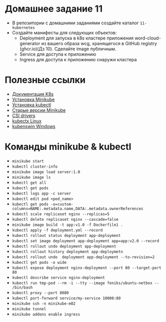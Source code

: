 # Домашнее задание 11

- В репозитории с домашними заданиями создайте каталог `11-kubernetes`
- Создайте манифесты для следующих объектов:
  - Deployment для запуска в k8s кластере приложения word-cloud-generator из вашего образа wcg, хранящегося в GitHub registry (ghcr.io)(Дз 10). Сделайте image публичным.
  - Service для доступа к приложению
  - Ingress для доступа к приложению снаружи кластера

# Полезные ссылки

- [Документация K8s](https://kubernetes.io/docs/tutorials/)
- [Установка Minikube](https://kubernetes.io/docs/tasks/tools/install-minikube/)
- [Установка kubectl](https://kubernetes.io/docs/tasks/tools/install-kubectl/)
- [Старые версии Minikube](https://github.com/kubernetes/minikube/tags)
- [CSI drivers](https://kubernetes-csi.github.io/docs/drivers.html)
- [kubectx Linux](https://github.com/ahmetb/kubectx)
- [kubenswin Windows](https://github.com/thomasliddledba/kubenswin)

# Команды minikube & kubectl
- `minikube start`
- `kubectl cluster-info`
- `minikube image load server:1.0`
- `minikube image ls`
- `kubectl get all`
- `kubectl get pods`
- `kubectl logs app -c server`
- `kubectl edit pod <pod_name>`
- `kubectl get pods -o=custom-columns=NAME:.metadata.name,DATA:.metadata.ownerReferences`
- `kubectl scale replicaset nginx --replicas=5`
- `kubectl delete replicaset nginx --cascade=false`
- `minikube image build -t app:v1.0 -f Dockerfile1 .`
- `kubectl apply -f deployment.yml --record`
- `kubectl rollout status deployment app-deployment`
- `kubectl set image deployment app-deployment app=app:v2.0 --record`
- `kubectl rollout undo deployment app-deployment`
- `kubectl rollout history deployment app-deploymetn`
- `kubectl rollout undo  deployment app-deployment --to-revision=2`
- `kubectl get pods -o wide`
- `kubectl expose deployment nginx-deployment --port 80 --target-port 80`
- `kubectl describe service nginx-deployment`
- `kubectl run tmp-pod --rm -i --tty --image feniks/ubuntu-netbox -- /bin/bash`
- `kubectl proxy --port 8080`
- `kubectl port-forward service/my-service 10000:80`
- `minikube ssh -n minikube-m02`
- `minikube tunnel`
- `minikube addons enable ingress`
